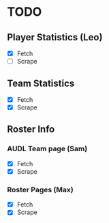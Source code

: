 # TODO

## Player Statistics (Leo)

- [x] Fetch
- [ ] Scrape

## Team Statistics

- [X] Fetch
- [X] Scrape

## Roster Info

### AUDL Team page (Sam)

- [X] Fetch
- [X] Scrape

### Roster Pages (Max)

- [X] Fetch
- [X] Scrape
